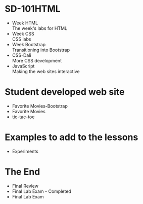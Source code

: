 # SD-101HTML
* Week HTML  
The week's labs for HTML
* Week CSS  
CSS labs
* Week Bootstrap  
Transitioning into Bootstrap  
* CSS-Dali  
More CSS development
* JavaScript  
Making the web sites interactive

# Student developed web site
* Favorite Movies-Bootstrap
* Favorite Movies
* tic-tac-toe

# Examples to add to the lessons
* Experiments

# The End
* Final Review
* Final Lab Exam - Completed
* Final Lab Exam
